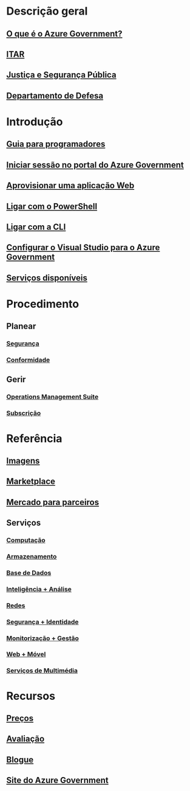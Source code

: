 
# Descrição geral
## [O que é o Azure Government?](documentation-government-welcome.md)
## [ITAR](documentation-government-overview-itar.md)
## [Justiça e Segurança Pública](documentation-government-overview-jps.md)
## [Departamento de Defesa](documentation-government-overview-dod.md)

# Introdução
## [Guia para programadores](documentation-government-developer-guide.md)
## [Iniciar sessão no portal do Azure Government](documentation-government-get-started-connect-with-portal.md)
## [Aprovisionar uma aplicação Web](documentation-government-howto-deploy-webandmobile.md)
## [Ligar com o PowerShell](documentation-government-get-started-connect-with-ps.md)
## [Ligar com a CLI](documentation-government-get-started-connect-with-cli.md)
## [Configurar o Visual Studio para o Azure Government](documentation-government-get-started-connect-with-vs.md)
## [Serviços disponíveis](documentation-government-services.md)

# Procedimento
## Planear
### [Segurança](documentation-government-plan-security.md)
### [Conformidade](documentation-government-plan-compliance.md)
## Gerir
### [Operations Management Suite](documentation-government-manage-oms.md)
### [Subscrição](documentation-government-manage-subscriptions.md)


# Referência
## [Imagens](documentation-government-image-gallery.md)
## [Marketplace](documentation-government-manage-marketplace.md)
## [Mercado para parceiros](documentation-government-manage-marketplace-partners.md)

## Serviços
### [Computação](documentation-government-compute.md)
### [Armazenamento](documentation-government-services-storage.md)
### [Base de Dados](documentation-government-services-database.md)
### [Inteligência + Análise](documentation-government-services-intelligenceandanalytics.md)
### [Redes](documentation-government-networking.md)
### [Segurança + Identidade](documentation-government-services-securityandidentity.md)
### [Monitorização + Gestão](documentation-government-services-monitoringandmanagement.md)
### [Web + Móvel](documentation-government-services-webandmobile.md)
### [Serviços de Multimédia](documentation-government-services-media.md)


# Recursos
## [Preços](https://azure.microsoft.com/pricing/)
## [Avaliação](https://azuregov.microsoft.com/trial/azuregovtrial)
## [Blogue](https://blogs.msdn.microsoft.com/azuregov/)
## [Site do Azure Government](https://azure.microsoft.com/overview/clouds/government/)
